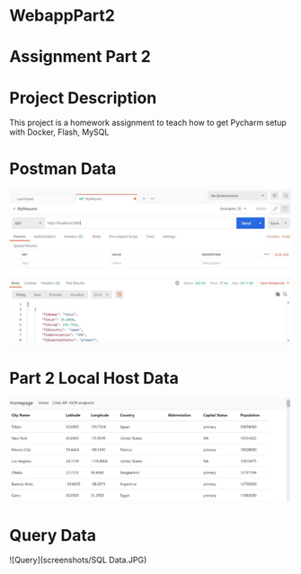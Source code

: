 # WebappPart2
# Assignment Part 2

# Project Description

This project is a homework assignment to teach how to get Pycharm setup with Docker, Flash, MySQL

# Postman Data
![Postman](screenshots/postman.JPG)

# Part 2 Local Host Data

![Local Host Data](screenshots/Data.JPG)

# Query Data

![Query](screenshots/SQL Data.JPG)

